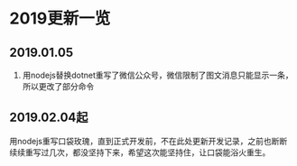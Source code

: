 # 2019更新一览

## 2019.01.05

1. 用nodejs替换dotnet重写了微信公众号，微信限制了图文消息只能显示一条，所以更改了部分命令

## 2019.02.04起

用nodejs重写口袋玫瑰，直到正式开发前，不在此处更新开发记录，之前也断断续续重写过几次，都没坚持下来，希望这次能坚持住，让口袋能浴火重生。